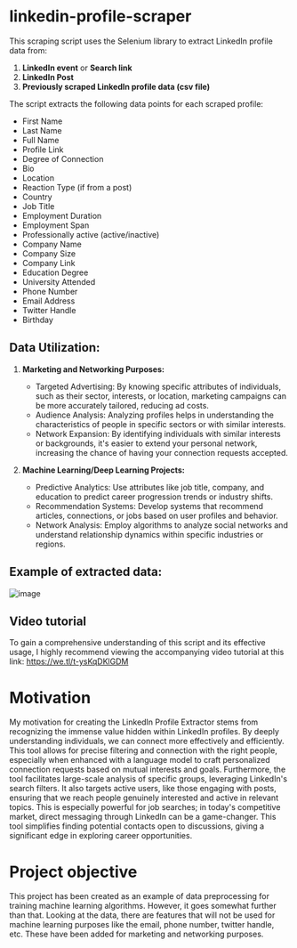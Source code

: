 # linkedin-profile-scraper
This scraping script uses the Selenium library to extract LinkedIn profile data from:
1. **LinkedIn event** or **Search link**
2. **LinkedIn Post**
3. **Previously scraped LinkedIn profile data (csv file)**

The script extracts the following data points for each scraped profile:
- First Name
- Last Name
- Full Name
- Profile Link
- Degree of Connection
- Bio
- Location
- Reaction Type (if from a post)
- Country
- Job Title
- Employment Duration
- Employment Span
- Professionally active (active/inactive)
- Company Name
- Company Size
- Company Link
- Education Degree
- University Attended
- Phone Number
- Email Address
- Twitter Handle
- Birthday

## Data Utilization:
1. **Marketing and Networking Purposes:**
   - Targeted Advertising: By knowing specific attributes of individuals, such as their sector, interests, or location, marketing campaigns can be more accurately tailored, reducing ad costs.
   - Audience Analysis: Analyzing profiles helps in understanding the characteristics of people in specific sectors or with similar interests.
   - Network Expansion: By identifying individuals with similar interests or backgrounds, it's easier to extend your personal network, increasing the chance of having your connection requests accepted.

2. **Machine Learning/Deep Learning Projects:**
   - Predictive Analytics: Use attributes like job title, company, and education to predict career progression trends or industry shifts.
   - Recommendation Systems: Develop systems that recommend articles, connections, or jobs based on user profiles and behavior.
   - Network Analysis: Employ algorithms to analyze social networks and understand relationship dynamics within specific industries or regions.

## Example of extracted data:
![image](https://github.com/mrfidibus7/linkedin-profile-scraper/assets/110305821/2966da85-805c-48f4-b831-5607e55d4501)

## Video tutorial
To gain a comprehensive understanding of this script and its effective usage, I highly recommend viewing the accompanying video tutorial at this link: https://we.tl/t-ysKqDKlGDM

# Motivation
My motivation for creating the LinkedIn Profile Extractor stems from recognizing the immense value hidden within LinkedIn profiles. By deeply understanding individuals, we can connect more effectively and efficiently. This tool allows for precise filtering and connection with the right people, especially when enhanced with a language model to craft personalized connection requests based on mutual interests and goals. Furthermore, the tool facilitates large-scale analysis of specific groups, leveraging LinkedIn's search filters. It also targets active users, like those engaging with posts, ensuring that we reach people genuinely interested and active in relevant topics. This is especially powerful for job searches; in today's competitive market, direct messaging through LinkedIn can be a game-changer. This tool simplifies finding potential contacts open to discussions, giving a significant edge in exploring career opportunities.

# Project objective
This project has been created as an example of data preprocessing for training machine learning algorithms. However, it goes somewhat further than that. Looking at the data, there are features that will not be used for machine learning purposes like the email, phone number, twitter handle, etc. These have been added for marketing and networking purposes.

